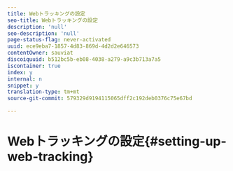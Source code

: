 ```yaml
---
title: Webトラッキングの設定
seo-title: Webトラッキングの設定
description: 'null'
seo-description: 'null'
page-status-flag: never-activated
uuid: ece9eba7-1857-4d83-869d-4d2d2e646573
contentOwner: sauviat
discoiquuid: b512bc5b-eb08-4038-a279-a9c3b713a7a5
iscontainer: true
index: y
internal: n
snippet: y
translation-type: tm+mt
source-git-commit: 579329d9194115065dff2c192deb0376c75e67bd

---
```



# Webトラッキングの設定{#setting-up-web-tracking}


